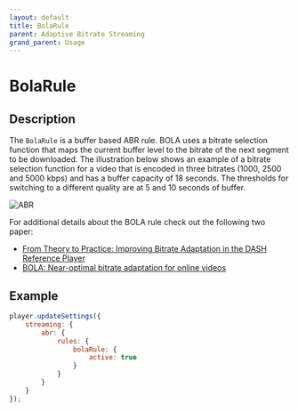 ```yaml
---
layout: default
title: BolaRule
parent: Adaptive Bitrate Streaming
grand_parent: Usage
---
```


# BolaRule

## Description

The `BolaRule` is a buffer based ABR rule. BOLA uses a bitrate selection function that maps the current buffer level to
the bitrate of the next segment to be downloaded. The illustration below shows an example of a bitrate selection
function for a video that is encoded in three bitrates (1000, 2500 and 5000 kbps) and has a buffer capacity of 18
seconds. The thresholds for switching to a different quality are at 5 and 10 seconds of buffer. 

![ABR]({{site.baseurl}}/assets/images/bola.png)

For additional details about the BOLA rule check out the following two paper:

* [From Theory to Practice: Improving Bitrate Adaptation in the DASH Reference Player](https://dl.acm.org/doi/pdf/10.1145/3336497)
* [BOLA: Near-optimal bitrate adaptation for online videos](https://ieeexplore.ieee.org/document/7524428)

## Example

```js
player.updateSettings({
    streaming: {
        abr: {
            rules: {
                bolaRule: {
                    active: true
                }
            }
        }
    }
});
```


